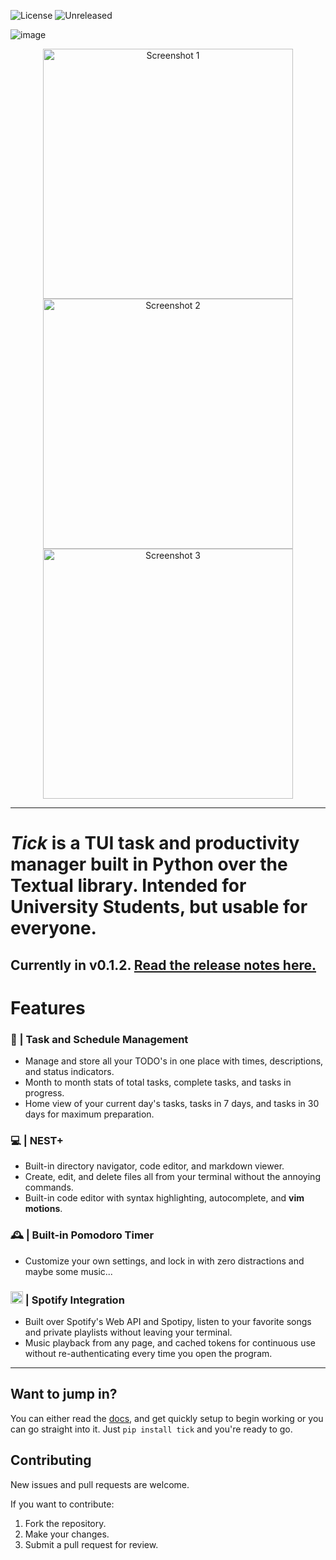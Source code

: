 ![License](https://img.shields.io/badge/license-MIT-blue)
![Unreleased](https://img.shields.io/badge/beta-pre%20release-blue)


![image](https://github.com/user-attachments/assets/f092a9ba-5b99-4763-8259-6af2b54f3cd4)

<div align="center">
  <img src="images/ss1.png" alt="Screenshot 1" width="400">
  <img src="images/ss2.png" alt="Screenshot 2" width="400">
  <img src="images/ss3.png" alt="Screenshot 3" width="400">
</div>





--- 
# **_Tick_** is a TUI task and productivity manager built in Python over the Textual library. Intended for University Students, but usable for everyone. 

## Currently in v0.1.2. [Read the release notes here.](https://github.com/cachebag/Ticked/releases/tag/v0.1.2)
#  **Features**

### 📝 | **Task and Schedule Management**
- Manage and store all your TODO's in one place with times, descriptions, and status indicators.  
- Month to month stats of total tasks, complete tasks, and tasks in progress.
- Home view of your current day's tasks, tasks in 7 days, and tasks in 30 days for maximum preparation.  


### 💻 | **NEST+**
- Built-in directory navigator, code editor, and markdown viewer.  
- Create, edit, and delete files all from your terminal without the annoying commands.  
- Built-in code editor with syntax highlighting, autocomplete, and **vim motions**.  


### 🕰️ | **Built-in Pomodoro Timer**
- Customize your own settings, and lock in with zero distractions and maybe some music...  


### <img src="https://upload.wikimedia.org/wikipedia/commons/1/19/Spotify_logo_without_text.svg" alt="Spotify Logo" width="20" /> | **Spotify Integration**
- Built over Spotify's Web API and Spotipy, listen to your favorite songs and private playlists without leaving your terminal.  
- Music playback from any page, and cached tokens for continuous use without re-authenticating every time you open the program.  

---

## Want to jump in?
You can either read the [docs](https://cachebag.github.io/Ticked/), and get quickly setup to begin working or you can go straight into it. Just ```pip install tick``` and you're ready to go.

## Contributing

New issues and pull requests are welcome.

If you want to contribute:
1. Fork the repository.
2. Make your changes.
3. Submit a pull request for review.

